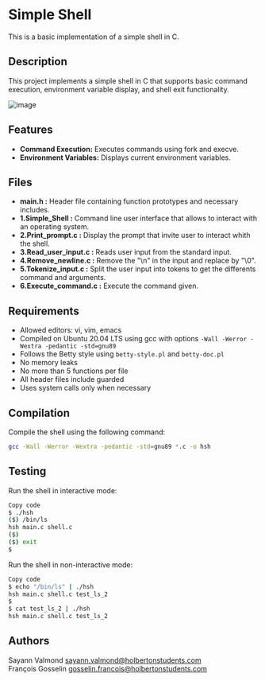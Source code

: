 # Simple Shell

This is a basic implementation of a simple shell in C.

## Description

This project implements a simple shell in C that supports basic command execution, environment variable display, and shell exit functionality.

![image](https://github.com/VSayann/holbertonschool-simple_shell/assets/141931123/d3447889-d482-416f-be25-c98e3cd02d6f)

## Features

- **Command Execution:** Executes commands using fork and execve.
- **Environment Variables:** Displays current environment variables.

## Files

- **main.h :** Header file containing function prototypes and necessary includes.
- **1.Simple_Shell :** Command line user interface that allows to interact with an operating system.
- **2.Print_prompt.c :** Display the prompt that invite user to interact whith the shell.
- **3.Read_user_input.c :** Reads user input from the standard input.
- **4.Remove_newline.c :** Remove the "\n" in the input and replace by "\0".
- **5.Tokenize_input.c :** Split the user input into tokens to get the differents command and arguments.
- **6.Execute_command.c :** Execute the command given.

## Requirements

- Allowed editors: vi, vim, emacs
- Compiled on Ubuntu 20.04 LTS using gcc with options `-Wall -Werror -Wextra -pedantic -std=gnu89`
- Follows the Betty style using `betty-style.pl` and `betty-doc.pl`
- No memory leaks
- No more than 5 functions per file
- All header files include guarded
- Uses system calls only when necessary

## Compilation

Compile the shell using the following command:

```bash
gcc -Wall -Werror -Wextra -pedantic -std=gnu89 *.c -o hsh
```

## Testing

Run the shell in interactive mode:

```bash
Copy code
$ ./hsh
($) /bin/ls
hsh main.c shell.c
($)
($) exit
$
```

Run the shell in non-interactive mode:

```bash
Copy code
$ echo "/bin/ls" | ./hsh
hsh main.c shell.c test_ls_2
$
$ cat test_ls_2 | ./hsh
hsh main.c shell.c test_ls_2
```

## Authors

Sayann Valmond <sayann.valmond@holbertonstudents.com><br />
François Gosselin <gosselin.francois@holbertonstudents.com>
